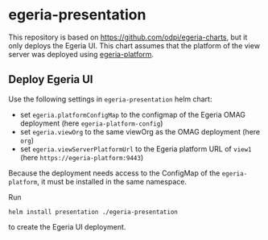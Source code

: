 # egeria-presentation

This repository is based on https://github.com/odpi/egeria-charts, but it only deploys the Egeria UI. This chart assumes that the platform of the view server was deployed using [egeria-platform](../egeria-platform/README.md).

## Deploy Egeria UI

Use the following settings in `egeria-presentation` helm chart:
- set `egeria.platformConfigMap` to the configmap of the Egeria OMAG deployment (here `egeria-platform-config`)
- set `egeria.viewOrg` to the same viewOrg as the OMAG deployment (here `org`)
- set `egeria.viewServerPlatformUrl` to the Egeria platform URL of `view1` (here `https://egeria-platform:9443`)

Because the deployment needs access to the ConfigMap of the `egeria-platform`, it must be installed in the same namespace.

Run
```
helm install presentation ./egeria-presentation
```
to create the Egeria UI deployment.